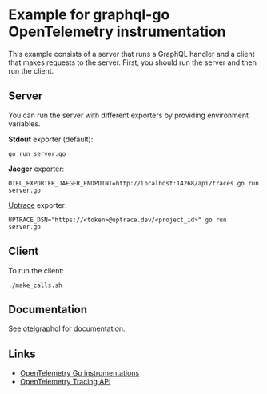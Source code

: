 # Example for graphql-go OpenTelemetry instrumentation

This example consists of a server that runs a GraphQL handler and a client that makes requests to
the server. First, you should run the server and then run the client.

## Server

You can run the server with different exporters by providing environment variables.

**Stdout** exporter (default):

```shell
go run server.go
```

**Jaeger** exporter:

```shell
OTEL_EXPORTER_JAEGER_ENDPOINT=http://localhost:14268/api/traces go run server.go
```

[Uptrace](https://github.com/uptrace/uptrace/) exporter:

```shell
UPTRACE_DSN="https://<token>@uptrace.dev/<project_id>" go run server.go
```

## Client

To run the client:

```shell
./make_calls.sh
```

## Documentation

See [otelgraphql](../) for documentation.

## Links

- [OpenTelemetry Go instrumentations](https://opentelemetry.uptrace.dev/instrumentations/?lang=go)
- [OpenTelemetry Tracing API](https://opentelemetry.uptrace.dev/guide/go-tracing.html)
